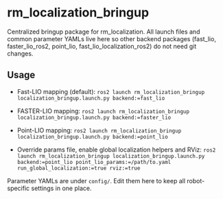 rm_localization_bringup
=======================

Centralized bringup package for rm_localization. All launch files and common parameter YAMLs live here so other backend packages (fast_lio, faster_lio_ros2, point_lio, fast_lio_localization_ros2) do not need git changes.

Usage
-----

- Fast-LIO mapping (default):
  `ros2 launch rm_localization_bringup localization_bringup.launch.py backend:=fast_lio`

- FASTER-LIO mapping:
  `ros2 launch rm_localization_bringup localization_bringup.launch.py backend:=faster_lio`

- Point-LIO mapping:
  `ros2 launch rm_localization_bringup localization_bringup.launch.py backend:=point_lio`

- Override params file, enable global localization helpers and RViz:
  `ros2 launch rm_localization_bringup localization_bringup.launch.py backend:=point_lio point_lio_params:=/path/to.yaml run_global_localization:=true rviz:=true`

Parameter YAMLs are under `config/`. Edit them here to keep all robot-specific settings in one place.


